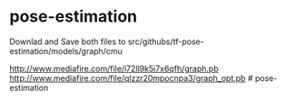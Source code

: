 # pose-estimation

Downlad and Save both files to src/githubs/tf-pose-estimation/models/graph/cmu

http://www.mediafire.com/file/i72ll9k5i7x6qfh/graph.pb
http://www.mediafire.com/file/qlzzr20mpocnpa3/graph_opt.pb # pose-estimation
